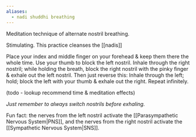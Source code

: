 ```yaml
---
aliases:
  - nadi shuddhi breathing
---
```

Meditation technique of alternate nostril breathing.

Stimulating. This practice cleanses the [[nadis]]

Place your index and middle finger on your forehead & keep them there the whole time.
Use your thumb to block the left nostril. Inhale through the right nostril; while holding the breath, block the right nostril with the pinky finger & exhale out the left nostril. Then just reverse this:
Inhale through the left; hold; block the left with your thumb & exhale out the right.
Repeat infinitely.

(todo - lookup recommend time & meditation effects)

*Just remember to always switch nostrils before exhaling.*

Fun fact: the nerves from the left nostril activate the [[Parasympathetic Nervous System|PNS]], and the nerves from the right nostril activate the [[Sympathetic Nervous System|SNS]].